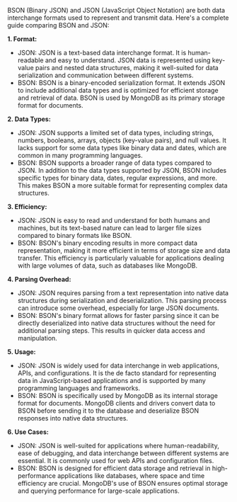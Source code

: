 BSON (Binary JSON) and JSON (JavaScript Object Notation) are both data interchange formats used to represent and transmit data. Here's a complete guide comparing BSON and JSON:

**1. Format:**
- JSON: JSON is a text-based data interchange format. It is human-readable and easy to understand. JSON data is represented using key-value pairs and nested data structures, making it well-suited for data serialization and communication between different systems.
- BSON: BSON is a binary-encoded serialization format. It extends JSON to include additional data types and is optimized for efficient storage and retrieval of data. BSON is used by MongoDB as its primary storage format for documents.

**2. Data Types:**
- JSON: JSON supports a limited set of data types, including strings, numbers, booleans, arrays, objects (key-value pairs), and null values. It lacks support for some data types like binary data and dates, which are common in many programming languages.
- BSON: BSON supports a broader range of data types compared to JSON. In addition to the data types supported by JSON, BSON includes specific types for binary data, dates, regular expressions, and more. This makes BSON a more suitable format for representing complex data structures.

**3. Efficiency:**
- JSON: JSON is easy to read and understand for both humans and machines, but its text-based nature can lead to larger file sizes compared to binary formats like BSON.
- BSON: BSON's binary encoding results in more compact data representation, making it more efficient in terms of storage size and data transfer. This efficiency is particularly valuable for applications dealing with large volumes of data, such as databases like MongoDB.

**4. Parsing Overhead:**
- JSON: JSON requires parsing from a text representation into native data structures during serialization and deserialization. This parsing process can introduce some overhead, especially for large JSON documents.
- BSON: BSON's binary format allows for faster parsing since it can be directly deserialized into native data structures without the need for additional parsing steps. This results in quicker data access and manipulation.

**5. Usage:**
- JSON: JSON is widely used for data interchange in web applications, APIs, and configurations. It is the de facto standard for representing data in JavaScript-based applications and is supported by many programming languages and frameworks.
- BSON: BSON is specifically used by MongoDB as its internal storage format for documents. MongoDB clients and drivers convert data to BSON before sending it to the database and deserialize BSON responses into native data structures.

**6. Use Cases:**
- JSON: JSON is well-suited for applications where human-readability, ease of debugging, and data interchange between different systems are essential. It is commonly used for web APIs and configuration files.
- BSON: BSON is designed for efficient data storage and retrieval in high-performance applications like databases, where space and time efficiency are crucial. MongoDB's use of BSON ensures optimal storage and querying performance for large-scale applications.

